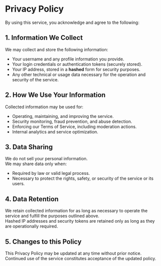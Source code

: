 # Privacy Policy

By using this service, you acknowledge and agree to the following:

## 1. Information We Collect
We may collect and store the following information:
- Your username and any profile information you provide.
- Your login credentials or authentication tokens (securely stored).
- Your IP address, stored in a **hashed** form for security purposes.
- Any other technical or usage data necessary for the operation and security of the service.

## 2. How We Use Your Information
Collected information may be used for:
- Operating, maintaining, and improving the service.
- Security monitoring, fraud prevention, and abuse detection.
- Enforcing our Terms of Service, including moderation actions.
- Internal analytics and service optimization.

## 3. Data Sharing
We do not sell your personal information.  
We may share data only when:
- Required by law or valid legal process.
- Necessary to protect the rights, safety, or security of the service or its users.

## 4. Data Retention
We retain collected information for as long as necessary to operate the service and fulfill the purposes outlined above.  
Hashed IP addresses and security tokens are retained only as long as they are operationally required.

## 5. Changes to this Policy
This Privacy Policy may be updated at any time without prior notice. Continued use of the service constitutes acceptance of the updated policy.
